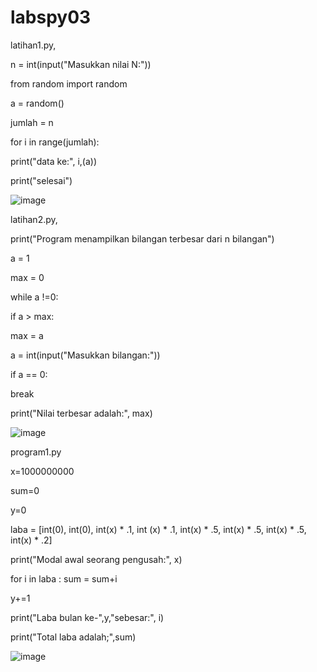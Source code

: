 # labspy03
latihan1.py,

n = int(input("Masukkan nilai N:"))

from random import random

a = random()

jumlah = n

for i in range(jumlah):

   print("data ke:", i,(a))
    
print("selesai")

![image](https://user-images.githubusercontent.com/56722786/68598414-9a8dc380-0453-11ea-9ba3-51dae587ed02.png)


latihan2.py,

print("Program menampilkan bilangan terbesar dari n bilangan")

a = 1

max = 0

while a !=0:

  if a > max:
    
   max = a
   
   a = int(input("Masukkan bilangan:"))
    
   if a == 0:
    
   break
        
print("Nilai terbesar adalah:", max)

![image](https://user-images.githubusercontent.com/56722786/68598885-77afdf00-0454-11ea-9c30-91963b43e041.png)


program1.py

x=1000000000

sum=0

y=0

laba = [int(0), int(0), int(x) * .1, int (x) * .1, int(x) * .5, int(x) * .5, int(x) * .5, int(x) * .2]

print("Modal awal seorang pengusah:", x)

for i in laba :
    sum = sum+i
    
   y+=1
    
   print("Laba bulan ke-",y,"sebesar:", i)
    
print("Total laba adalah;",sum)

![image](https://user-images.githubusercontent.com/56722786/68599872-46381300-0456-11ea-8c03-4868669d1718.png)
